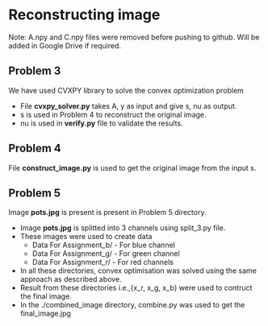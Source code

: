 # Reconstructing image

Note: A.npy and C.npy files were removed before pushing to github. Will be added in Google Drive if required.  

## Problem 3
We have used CVXPY library to solve the convex optimization problem
* File **cvxpy_solver.py** takes A, y as input and give s, nu as output.
* s is used in Problem 4 to reconstruct the original image.
* nu is used in **verify.py** file to validate the results.

## Problem 4
File **construct_image.py** is used to get the original image from the input s.

## Problem 5
Image **pots.jpg** is present is present in Problem 5 directory.
* Image **pots.jpg** is splitted into 3 channels using split_3.py file.
* These images were used to create data
    * Data For Assignment_b/ - For blue channel
    * Data For Assignment_g/ - For green channel
    * Data For Assignment_r/ - For red channels
* In all these directories, convex optimisation was solved using the same approach as described above.
* Result from these directories i.e.,{x_r, x_g, x_b} were used to contruct the final image.
* In the ./combined_image directory, combine.py was used to get the final_image.jpg